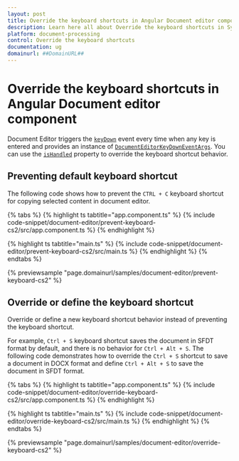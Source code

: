 ```yaml
---
layout: post
title: Override the keyboard shortcuts in Angular Document editor component | Syncfusion
description: Learn here all about Override the keyboard shortcuts in Syncfusion Angular Document editor component of Syncfusion Essential JS 2 and more.
platform: document-processing
control: Override the keyboard shortcuts 
documentation: ug
domainurl: ##DomainURL##
---
```


# Override the keyboard shortcuts in Angular Document editor component

Document Editor triggers the [`keyDown`](https://ej2.syncfusion.com/angular/documentation/api/document-editor/#keydown) event every time when any key is entered and provides an instance of [`DocumentEditorKeyDownEventArgs`](https://ej2.syncfusion.com/angular/documentation/api/document-editor/documentEditorKeyDownEventArgs). You can use the [`isHandled`](https://ej2.syncfusion.com/angular/documentation/api/document-editor/documentEditorKeyDownEventArgs/#ishandled) property to override the keyboard shortcut behavior.

## Preventing default keyboard shortcut

The following code shows how to prevent the `CTRL + C` keyboard shortcut for copying selected content in document editor.

{% tabs %}
{% highlight ts tabtitle="app.component.ts" %}
{% include code-snippet/document-editor/prevent-keyboard-cs2/src/app.component.ts %}
{% endhighlight %}

{% highlight ts tabtitle="main.ts" %}
{% include code-snippet/document-editor/prevent-keyboard-cs2/src/main.ts %}
{% endhighlight %}
{% endtabs %}
  
{% previewsample "page.domainurl/samples/document-editor/prevent-keyboard-cs2" %}

## Override or define the keyboard shortcut

Override or define a new keyboard shortcut behavior instead of preventing the keyboard shortcut.

For example, `Ctrl + S` keyboard shortcut saves the document in SFDT format by default, and there is no behavior for `Ctrl + Alt + S`. The following code demonstrates how to override the `Ctrl + S` shortcut to save a document in DOCX format and define `Ctrl + Alt + S` to save the document in SFDT format.

{% tabs %}
{% highlight ts tabtitle="app.component.ts" %}
{% include code-snippet/document-editor/override-keyboard-cs2/src/app.component.ts %}
{% endhighlight %}

{% highlight ts tabtitle="main.ts" %}
{% include code-snippet/document-editor/override-keyboard-cs2/src/main.ts %}
{% endhighlight %}
{% endtabs %}
  
{% previewsample "page.domainurl/samples/document-editor/override-keyboard-cs2" %}
